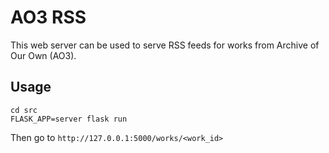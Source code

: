 # AO3 RSS

This web server can be used to serve RSS feeds for works from Archive of Our Own (AO3).

## Usage

```shell
cd src
FLASK_APP=server flask run
```

Then go to `http://127.0.0.1:5000/works/<work_id>`
